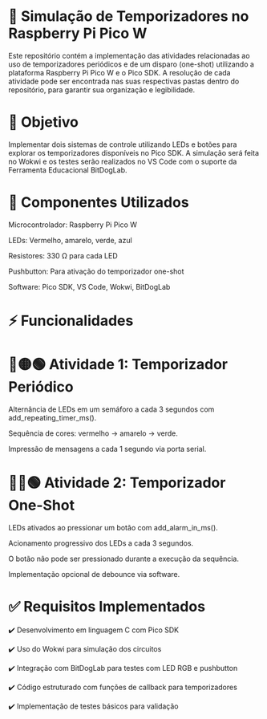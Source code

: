 # 🚦 Simulação de Temporizadores no Raspberry Pi Pico W

Este repositório contém a implementação das atividades relacionadas ao uso de temporizadores periódicos e de um disparo (one-shot) utilizando a plataforma Raspberry Pi Pico W e o Pico SDK.
A resolução de cada atividade pode ser encontrada nas suas respectivas pastas dentro do repositório, para garantir sua organização e legibilidade.

# 📌 Objetivo

Implementar dois sistemas de controle utilizando LEDs e botões para explorar os temporizadores disponíveis no Pico SDK. A simulação será feita no Wokwi e os testes serão realizados no VS Code com o suporte da Ferramenta Educacional BitDogLab.

# 🔩 Componentes Utilizados

Microcontrolador: Raspberry Pi Pico W

LEDs: Vermelho, amarelo, verde, azul

Resistores: 330 Ω para cada LED

Pushbutton: Para ativação do temporizador one-shot

Software: Pico SDK, VS Code, Wokwi, BitDogLab


# ⚡ Funcionalidades

# 🔴🟡🟢 Atividade 1: Temporizador Periódico

Alternância de LEDs em um semáforo a cada 3 segundos com add_repeating_timer_ms().

Sequência de cores: vermelho → amarelo → verde.

Impressão de mensagens a cada 1 segundo via porta serial.

# 🔵🔴🟢 Atividade 2: Temporizador One-Shot

LEDs ativados ao pressionar um botão com add_alarm_in_ms().

Acionamento progressivo dos LEDs a cada 3 segundos.


O botão não pode ser pressionado durante a execução da sequência.

Implementação opcional de debounce via software.

# ✅ Requisitos Implementados

✔️ Desenvolvimento em linguagem C com Pico SDK

✔️ Uso do Wokwi para simulação dos circuitos

✔️ Integração com BitDogLab para testes com LED RGB e pushbutton

✔️ Código estruturado com funções de callback para temporizadores

✔️ Implementação de testes básicos para validação

